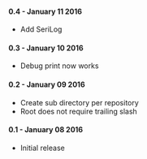 #### 0.4 - January 11 2016
* Add SeriLog

#### 0.3 - January 10 2016
* Debug print now works

#### 0.2 - January 09 2016
* Create sub directory per repository
* Root does not require trailing slash

#### 0.1 - January 08 2016
* Initial release
